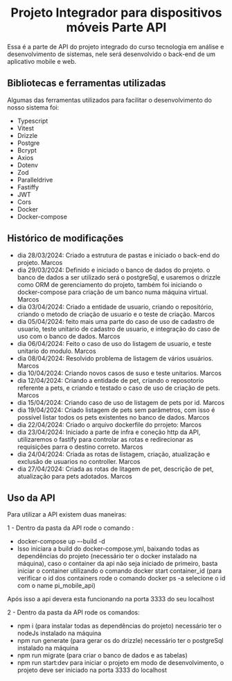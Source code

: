 <h1 align='center'> Projeto Integrador para dispositivos móveis Parte API </h1>

Essa é a parte de API do projeto integrado do curso tecnologia em análise e desenvolvimento de sistemas, nele será desenvolvido o back-end de um aplicativo mobile e web.

## Bibliotecas e ferramentas utilizadas
Algumas das ferramentas utilizados para facilitar o desenvolvimento do nosso sistema foi:

- Typescript
- Vitest
- Drizzle
- Postgre
- Bcrypt
- Axios
- Dotenv
- Zod
- Paralleldrive
- Fastiffy
- JWT
- Cors
- Docker
- Docker-compose

## Histórico de modificações

- dia 28/03/2024: Criado a estrutura de pastas e iniciado o back-end do projeto. Marcos 
- dia 29/03/2024: Definido e iniciado o banco de dados do projeto. o banco de dados a ser utilizado será o postgreSql, e usaremos o drizzle como ORM de gerenciamento do projeto, também foi iniciando o docker-compose para criação de um banco numa máquina virtual. Marcos
- dia 03/04/2024: Criado a entidade de usuario, criando o repositório, criando o metodo de criação de usuario e o teste de criação. Marcos
- dia 05/04/2024: feito mais uma parte do caso de uso de cadastro de usuario, teste unitario de cadastro de usuario, e integração do caso de uso com o banco de dados. Marcos
- dia 06/04/2024: Feito o caso de uso do listagem de usuario, e teste unitario do modulo. Marcos
- dia 08/04/2024: Resolvido problema de listagem de vários usuários. Marcos
- dia 10/04/2024: Criando novos casos de suso e teste unitarios. Marcos
- dia 12/04/2024: Criando a entidade de pet, criando o reposotorio referente a pets, e criando e testado o caso de uso de criação de pets. Marcos
- dia 15/04/2024: Criando caso de uso de listagem de pets por id. Marcos
- dia 19/04/2024: Criado listagem de pets sem parâmetros, com isso é possível listar todos os pets existentes no banco de dados. Marcos
- dia 22/04/2024: Criado o arquivo dockerfile do prrojeto: Marcos
- dia 23/04/2024: Iniciado a parte de infra e coneção http da API, utilizaremos o fastify para controlar as rotas e redirecionar as requisições parra o destino correto. Marcos
- dia 24/04/2024: Criada as rotas de listagem, criação, atualização e exclusão de usuarios no controller. Marcos
- dia 27/04/2024: Criada as rotas de litagem de pet, descrição de pet, atualização para pets adotados. Marcos

## Uso da API
Para utilizar a API existem duas maneiras:

1 -	Dentro da pasta da API rode o comando :
 - docker-compose up –-build -d 
 - Isso iniciara a build do docker-compose.yml, baixando todas as dependências do projeto (necessário ter o docker instalado na máquina), caso o container da api não seja iniciado de primeiro, basta iniciar o container utilizando o comando docker start container_id (para verificar o id dos containers rode o comando docker ps -a selecione o id com o name pi_mobile_api)

Após isso a api devera esta funcionando na porta 3333 do seu localhost

2 - Dentro da pasta da API rode os comandos:
 - npm i (para instalar todas as dependências do projeto) necessário ter o nodeJs instalado na máquina
 - npm run generate (para gerar os do drizzle) necessário ter o postgreSql instalado na máquina
 - npm run migrate (para criar o banco de dados e as tabelas)
 - npm run start:dev para iniciar o projeto em modo de desenvolvimento, o projeto deve ser iniciado na porta 3333 do localhost

